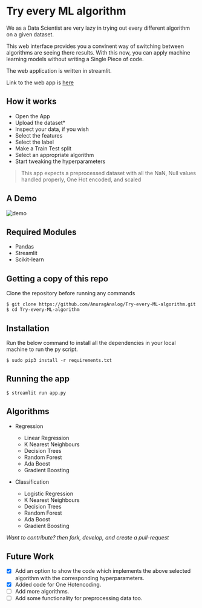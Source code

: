 # Try every ML algorithm

We as a Data Scientist are very lazy in trying out every different algorithm on a given dataset.

This web interface provides you a convinent way of switching between algorithms are seeing there results. With this now, you can apply machine learning models without writing a Single Piece of code.

The web application is written in streamlit.

Link to the web app is [here](https://share.streamlit.io/anuraganalog/try-every-ml-algorithm/app.py)

## How it works

* Open the App
* Upload the dataset*
* Inspect your data, if you wish
* Select the features
* Select the label
* Make a Train Test split
* Select an appropriate algorithm
* Start tweaking the hyperparameters

> This app expects a preprocessed dataset with all the NaN, Null values handled properly, One Hot encoded, and scaled

## A Demo
![demo](./demo.gif)

## Required Modules

* Pandas
* Streamlit
* Scikit-learn

## Getting a copy of this repo
Clone the repository before running any commands
```python3
$ git clone https://github.com/AnuragAnalog/Try-every-ML-algorithm.git
$ cd Try-every-ML-algorithm
```

## Installation
Run the below command to install all the dependencies in your local machine to run the py script.

```python3
$ sudo pip3 install -r requirements.txt
```

## Running the app
```python3
$ streamlit run app.py
```

## Algorithms

* Regression
    * Linear Regression
    * K Nearest Neighbours
    * Decision Trees
    * Random Forest
    * Ada Boost
    * Gradient Boosting

* Classification
    * Logistic Regression
    * K Nearest Neighbours
    * Decision Trees
    * Random Forest
    * Ada Boost
    * Gradient Boosting

*Want to contribute? then fork, develop, and create a pull-request*

## Future Work

* [x] Add an option to show the code which implements the above selected algorithm with the corresponding hyperparameters.
* [x] Added code for One Hotencoding.
* [ ] Add more algorithms.
* [ ] Add some functionality for preprocessing data too.
